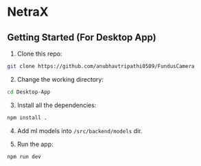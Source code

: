 # NetraX

## Getting Started (For Desktop App)

1. Clone this repo:
   
  ```sh
  git clone https://github.com/anubhavtripathi0509/FundusCamera
  ```

2. Change the working directory:
   
  ```sh
  cd Desktop-App
  ```

3. Install all the dependencies:
     
  ```sh
  npm install .
  ```

4. Add ml models into `/src/backend/models` dir.

5. Run the app:
   
  ```sh
  npm run dev
  ```
